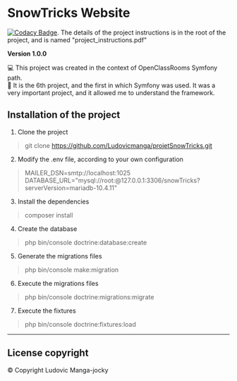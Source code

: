 # SnowTricks Website

[![Codacy Badge](https://api.codacy.com/project/badge/Grade/ff8245a076284f2e852bb1e422332219)](https://app.codacy.com/gh/Ludovicmanga/projetSnowTricks?utm_source=github.com&utm_medium=referral&utm_content=Ludovicmanga/projetSnowTricks&utm_campaign=Badge_Grade_Settings).
The details of the project instructions is in the root of the project, and is named "project_instructions.pdf"

**Version 1.0.0** 

:computer: This project was created in the context of OpenClassRooms Symfony path. </br>
:briefcase: It is the 6th project, and the first in which Symfony was used. 
It was a very important project, and it allowed me to understand the framework. 

## Installation of the project

1.  Clone the project
> git clone https://github.com/Ludovicmanga/projetSnowTricks.git

2.  Modify the .env file, according to your own configuration
> MAILER_DSN=smtp://localhost:1025 <br>
> DATABASE_URL="mysql://root:@127.0.0.1:3306/snowTricks?serverVersion=mariadb-10.4.11"

3.  Install the dependencies 
> composer install

4.  Create the database
> php bin/console doctrine:database:create

5.  Generate the migrations files 
> php bin/console make:migration

6.  Execute the migrations files
> php bin/console doctrine:migrations:migrate

7.  Execute the fixtures
> php bin/console doctrine:fixtures:load

--- 

## License  copyright 
:copyright: Copyright Ludovic Manga-jocky 
